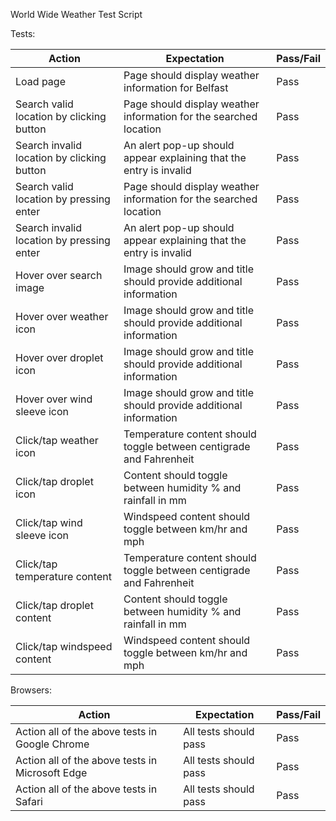 World Wide Weather Test Script

Tests:

Action | Expectation | Pass/Fail
----- | ----- | -----
Load page | Page should display weather information for Belfast | Pass
Search valid location by clicking button | Page should display weather information for the searched location | Pass
Search invalid location by clicking button | An alert pop-up should appear explaining that the entry is invalid | Pass
Search valid location by pressing enter | Page should display weather information for the searched location | Pass
Search invalid location by pressing enter | An alert pop-up should appear explaining that the entry is invalid | Pass
Hover over search image | Image should grow and title should provide additional information | Pass
Hover over weather icon | Image should grow and title should provide additional information | Pass
Hover over droplet icon | Image should grow and title should provide additional information | Pass
Hover over wind sleeve icon | Image should grow and title should provide additional information | Pass
Click/tap weather icon | Temperature content should toggle between centigrade and Fahrenheit | Pass
Click/tap droplet icon | Content should toggle between humidity % and rainfall in mm | Pass
Click/tap wind sleeve icon | Windspeed content should toggle between km/hr and mph | Pass
Click/tap temperature content | Temperature content should toggle between centigrade and Fahrenheit | Pass
Click/tap droplet content | Content should toggle between humidity % and rainfall in mm | Pass
Click/tap windspeed content | Windspeed content should toggle between km/hr and mph | Pass

Browsers: 

Action | Expectation | Pass/Fail
----- | ----- | -----
Action all of the above tests in Google Chrome | All tests should pass | Pass
Action all of the above tests in Microsoft Edge | All tests should pass | Pass
Action all of the above tests in Safari | All tests should pass | Pass